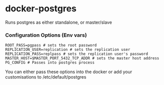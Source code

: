 docker-postgres
===============

Runs postgres as either standalone, or master/slave

### Configuration Options (Env vars)
```
ROOT_PASS=pgpass # sets the root password
REPLICATION_USER=replication # sets the replication user
REPLICATION_PASS=replpass # sets the replication user's password
MASTER_HOST=$MASTER_PORT_5432_TCP_ADDR # sets the master host address
PG_CONFIG # Passes into postgres process
```
You can either pass these options into the docker or add your customisations to /etc/default/postgres

